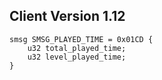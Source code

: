 ## Client Version 1.12

```rust,ignore
smsg SMSG_PLAYED_TIME = 0x01CD {
    u32 total_played_time;    
    u32 level_played_time;    
}

```
